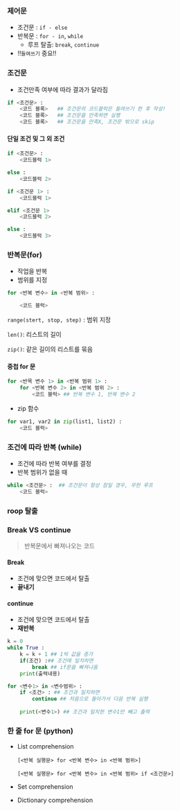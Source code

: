 ### 제어문

- 조건문 : `if - else` 
- 반복문 : `for - in`, `while`
  - 루프 탈출: `break`, `continue`
- !!`들여쓰기` 중요!!

### 조건문

- 조건만족 여부에 따라 결과가 달라짐

```python
if <조건문> :
	<코드 블록>   ## 조건문의 코드블럭은 들여쓰기 한 후 작성!
    <코드 블록>   ## 조건문을 만족하면 실행
    <코드 블록>   ## 조건문을 만족X, 조건문 밖으로 skip
```

#### 단일 조건 및 그 외 조건

```python
if <조건문> :
	<코드블럭 1>

else :
	<코드블럭 2>
```

```python
if <조건문 1> :
	<코드블럭 1>

elif <조건문 1>
	<코드블럭 2>

else :
	<코드블럭 3>
```



### 반복문(for)

- 작업을 반복
- 범위를 지정 

```python
for <반복 변수> in <반복 범위> :

	<코드 블럭>
```

`range(stert, stop, step)` : 범위 지정

`len()`: 리스트의 길이

`zip()`: 같은 길이의 리스트를 묶음



#### 중첩 for 문

```python
for <반목 변수 1> in <반복 범위 1> :
	for <반복 변수 2> in <반복 범위 2> :
		<코드 블럭> ## 반복 변수 1, 반복 변수 2
```

- zip 함수

```python
for var1, var2 in zip(list1, list2) :
	<코드 블럭>
```



### 조건에 따라 반복 (while)

- 조건에 따라 반복 여부를 결정
- 반복 범위가 없을 때

```python
while <조건문> :  ## 조건문이 항상 참일 경우, 무한 루프
	<코드 블럭>
```

### roop 탈출 
### Break VS continue

> 반복문에서 빠져나오는 코드

#### Break

- 조건에 맞으면 코드에서 탈출
- **끝내기**

#### continue

- 조건에 맞으면 코드에서 탈출
- **재반복**



```python
k = 0
while True :
	k = k + 1 ## 1씩 값을 증가
	if(조건) :## 조건에 일치하면
		break ## if문을 빠져나옴
	print(출력내용)
```



```python
for <변수1> in <변수범위> :
	if <조건> : ## 조건과 일치하면
		continue ## 처음으로 돌아가서 다음 반복 실행
	
	print(<변수1>) ## 조건과 일치한 변수1만 빼고 출력
```



### 한 줄 for 문 (python)

- List comprehension

  `[<반복 실행문> for <반복 변수> in <반복 범위>]`

  `[<반복 실행문> for <반복 변수> in <반복 범위> if <조건문>]`

- Set comprehension

- Dictionary comprehension



